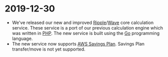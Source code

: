 # 2019-12-30

* We've released our new and improved [Ripple](https://app.alphaus.cloud/ripple/)/[Wave](https://app.alphaus.cloud/wave/) core calculation service. These service is a port of our previous calculation engine which was written in [PHP](https://www.php.net/). The new service is built using the [Go](https://golang.org/) programming language.
* The new service now supports [AWS Savings Plan](https://aws.amazon.com/savingsplans/). Savings Plan transfer/move is not yet supported.

